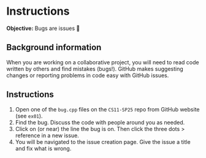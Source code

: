 # Instructions
**Objective:** Bugs are issues 🐛

## Background information 
When you are working on a collaborative project, you will need to read code written by others and find mistakes (bugs!). GitHub makes suggesting changes or reporting problems in code easy with GitHub issues.

## Instructions
1. Open one of the `bug.cpp` files on the `CS11-SP25` repo from GitHub website (see `ex01`).
1. Find the bug. Discuss the code with people around you as needed.
1. Click on (or near) the line the bug is on. Then click the three dots > reference in a new issue.
1. You will be navigated to the issue creation page. Give the issue a title and fix what is wrong. 